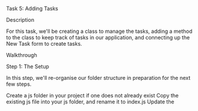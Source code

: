 Task 5: Adding Tasks

Description

For this task, we'll be creating a class to manage the tasks, adding a method to the class to keep track of tasks in our application, and connecting up the New Task form to create tasks.

Walkthrough

Step 1: The Setup

In this step, we'll re-organise our folder structure in preparation for the next few steps.

Create a js folder in your project if one does not already exist
Copy the existing js file into your js folder, and rename it to index.js
Update the <script> tag in your html file to use the new location of the js/index.js file.
Create a taskManager.js file in the js folder
Add a <script> tag pointing to the js/taskManager.js file before the <script> tag pointing to the js/index.js file.
Step 2: The TaskManager Class

In this step, we'll create a TaskManager class that will be responsible for managing the tasks in the application.

Useful Resources for this step

ECMAScript 2015 Classes
Create a TaskManager class in js/taskManager.js
Within the constructor of the TaskManager class, initialize a this.tasks property on the class equal to an empty array.
Test Your Code!

Now is a good chance to test your code, head over to js/index.js and do the following

Initialize a new instance of TaskManager
console.log() the tasks property
Expected Result You should see an empty array logged to the browser.
Step 3: Adding A New Task Programmatically

In this step, we'll add a method to the TaskManager class that will allow us to add tasks to it's tasks property.

As part of this process, we're going to create a unique id for each task.

For each task for have a unique id, we will need to keep track of what id the latest task was created with, so that we can increment that id for the next task.

For example, pay attention to the two task objects below:

const task1 = {
    id: 1,
    name: 'Take out the trash',
    description: 'Take out the trash to the front of the house',
    assignedTo: 'Nick',
    dueDate: '2020-09-20',
    status: 'TODO'
};

const task2 = {
    id: 2,
    name: 'Cook Dinner',
    description: 'Prepare a healthy serving of pancakes for the family tonight',
    assignedTo: 'Nick',
    dueDate: '2020-09-20',
    status: 'TODO'
};

Notice how each task has a unique id? We will be using this id in future steps to keep track of the different tasks.

Useful Resources for this step

Array.prototype.push()
In the TaskManager's constructor, accept a currentId parameter, with a default value of 0.
Assign the currentId to a new property on the class, this.currentId.
Create a method on the class, addTask. This method should accept all the nessecary information from the form to create a task as parameters.
name
description
assignedTo
dueDate
status
Within the addTask method, increment the this.currentId
push a new task into the this.tasks array, with the correct properties of the task, using the values passed in as parameters as well as the new this.currentId Note Make sure to include the id and a default status of 'TODO'
Test Your Code!

Now is a good chance to test your code, head over to js/index.js and do the following

Initialize a new instance of TaskManager
Use the addTask method to add a new task
console.log() the tasks property
Expected Result You should see an array containing the added task logged to the browser.
Step 4: Adding Tasks With The Form

In this final step, we will use the TaskManager class to keep track of tasks we add with the New Task form.

Note: For now, if your New Task form is on a seperate page to your Task List, copy it over to your Task List so it's all on the one page.

Useful Resources for this step

Document.querySelector()
EventTarget.addEventListener()
Event Reference
Make sure a new TaskManager is initialized near the top of the file.
In index.js, add an event listener to the New Task form, listening to the submit event. If there is already an event listener used for validation, use that one.
When the submit event fires, if validation of the form is successful, use the values of each input in the form to call the taskManager's addTask method.
Note: Make sure to prevent the default action of the form!
Clear the values from each form input, ready for the next submission.
Results

We've now set up the TaskManager class, created an addTask and hooked it up to our New Task form!

Test out your code by adding some tasks using the New Task form, and checking the TaskManager instance's tasks array for the tasks.

Your task should meet the assesment criteria in the Final Project - Scorecard Rubric.